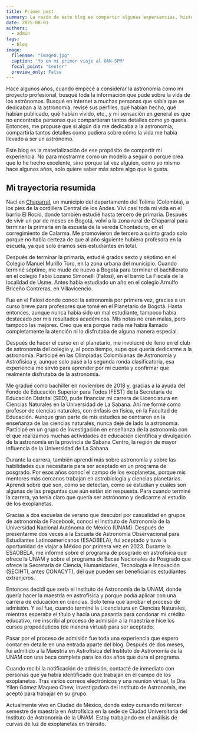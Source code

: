 ```yaml
---
title: Primer post
summary: La razón de este blog es compartir algunas experiencias, historias e ideas personales y académicas.
date: 2025-08-01
authors:
  - admin
tags:
  - Blog
image:
  filename: "image0.jpg"
  caption: 'Yo en mi primer viaje al OAN-SPM'
  focal_point: "Center"
  preview_only: False
---
```


Hace algunos años, cuando empecé a considerar la astronomía como mi proyecto profesional, busqué toda la información que pude sobre la vida de los astrónomos. Busqué en internet a muchas personas que sabía que se dedicaban a la astronomía, revisé sus perfiles, qué habían hecho, qué habían publicado, qué habían vivido, etc., y mi sensación en general es que no encontraba personas que compartieran tantos detalles como yo quería. Entonces, me propuse que si algún día me dedicaba a la astronomía, compartiría tantos detalles como pudiera sobre cómo la vida me había llevado a ser un astrónomo.

Este blog es la materialización de ese propósito de compartir mi experiencia. No para mostrarme como un modelo a seguir o porque crea que lo he hecho excelente, sino porque tal vez alguien, como yo mismo hace algunos años, solo quiere saber más sobre algo que le gusta. 

## Mi trayectoria resumida

Nací en [Chaparral](https://es.wikipedia.org/wiki/Chaparral_(Tolima)), un municipio del departamento del Tolima (Colombia), a los pies de la cordillera Central de los Andes. Viví casi toda mi vida en el barrio El Rocío, donde también estudié hasta tercero de primaria. Después de vivir un par de meses en Bogotá, volví a la zona rural de Chaparral para terminar la primaria en la escuela de la vereda Chontaduro, en el corregimiento de Calarma. Me promovieron de tercero a quinto grado solo porque no había certeza de que al año siguiente hubiera profesora en la escuela, ya que solo éramos seis estudiantes en total.

Después de terminar la primaria, estudié grados sexto y séptimo en el Colegio Manuel Murillo Toro, en la zona urbana del municipio. Cuando terminé séptimo, me mudé de nuevo a Bogotá para terminar el bachillerato en el colegio Fabio Lozano Simonelli (Falosi), en el barrio La Fiscala de la localidad de Usme. Antes había estudiado un año en el colegio Arnulfo Briceño Contreras, en Villavicencio.

Fue en el Falosi donde conocí la astronomía por primera vez, gracias a un curso breve para profesores que tomé en el Planetario de Bogotá. Hasta entonces, aunque nunca había sido un mal estudiante, tampoco había destacado por mis resultados académicos. Mis notas no eran malas, pero tampoco las mejores. Creo que era porque nada me había llamado completamente la atención ni lo disfrutaba de alguna manera especial.

Después de hacer el curso en el planetario, me involucré de lleno en el club de astronomía del colegio y, al poco tiempo, supe que quería dedicarme a la astronomía. Participé en las Olimpiadas Colombianas de Astronomía y Astrofísica y, aunque solo pasé a la segunda ronda clasificatoria, esa experiencia me sirvió para aprender por mi cuenta y confirmar que realmente disfrutaba de la astronomía.

Me gradué como bachiller en noviembre de 2018 y, gracias a la ayuda del Fondo de Educación Superior para Todos (FEST) de la Secretaría de Educación Distrital (SED), pude financiar mi carrera de Licenciatura en Ciencias Naturales en la Universidad de La Sabana. Ahí me formé como profesor de ciencias naturales, con énfasis en física, en la Facultad de Educación. Aunque gran parte de mis estudios se centraron en la enseñanza de las ciencias naturales, nunca dejé de lado la astronomía. Participé en un grupo de investigación en enseñanza de la astronomía con el que realizamos muchas actividades de educación científica y divulgación de la astronomía en la provincia de Sabana Centro, la región de mayor influencia de la Universidad de La Sabana.

Durante la carrera, también aprendí más sobre astronomía y sobre las habilidades que necesitaría para ser aceptado en un programa de posgrado. Por esos años conocí el campo de los exoplanetas, porque mis mentores más cercanos trabajan en astrobiología y ciencias planetarias. Aprendí sobre qué son, cómo se detectan, cómo se estudian y cuáles son algunas de las preguntas que aún están sin respuesta. Para cuando terminé la carrera, ya tenía claro que quería ser astrónomo y dedicarme al estudio de los exoplanetas.

Gracias a dos escuelas de verano que descubrí por casualidad en grupos de astronomía de Facebook, conocí el Instituto de Astronomía de la Universidad Nacional Autónoma de México (UNAM). Después de presentarme dos veces a la Escuela de Astronomía Observacional para Estudiantes Latinoamericanos (ESAOBELA), fui aceptado y tuve la oportunidad de viajar a México por primera vez en 2023. Durante la ESAOBELA, me informé sobre el programa de posgrado en astrofísica que ofrece la UNAM y sobre el programa de Becas Nacionales de Posgrado que ofrece la Secretaría de Ciencia, Humanidades, Tecnología e Innovación (SECIHTI, antes CONACYT), del que pueden ser beneficiarios estudiantes extranjeros.

Entonces decidí que sería el Instituto de Astronomía de la UNAM, donde quería hacer la maestría en astrofísica y porque podía aplicar con una carrera de educación en ciencias. Solo tenía que aprobar el proceso de admisión. Y así fue, cuando terminé la Licenciatura en Ciencias Naturales, mientras esperaba el título y hacía una pasantía para condonar mi crédito educativo, me inscribí al proceso de admisión a la maestría e hice los cursos propedéuticos (de manera virtual) para ser aceptado.

Pasar por el proceso de admisión fue toda una experiencia que espero contar en detalle en una entrada aparte del blog. Después de dos meses, fui admitido a la Maestría en Astrofísica del Instituto de Astronomía de la UNAM con una beca completa para los dos años que dura el programa.

Cuando recibí la notificación de admisión, contacté de inmediato con personas que ya había identificado que trabajan en el campo de los exoplanetas. Tras varios correos electrónicos y una reunión virtual, la Dra. Yilen Gómez Maqueo Chew, investigadora del Instituto de Astronomía, me aceptó para trabajar en su grupo. 

Actualmente vivo en Ciudad de México, donde estoy cursando mi tercer semestre de maestría en Astrofísica en la sede de Ciudad Universitaria del Instituto de Astronomía de la UNAM. Estoy trabajando en el análisis de curvas de luz de exoplanetas en tránsito.


